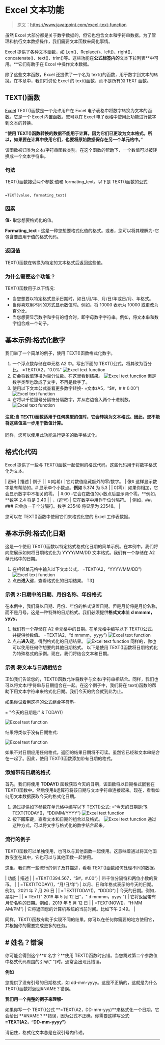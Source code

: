 # Excel 文本功能

> 原文：<https://www.javatpoint.com/excel-text-function>

虽然 Excel 大部分都是关于数字数据的，但它也包含文本和字符串数据。为了管理和执行文本数据操作，我们需要文本函数来简化事情。

Excel 提供了各种文本函数，如 Len()、Replace()、left()、right()、concatenate()、text()、trim()等。这些功能在**公式标签内的**文本下拉列表**中可用。**它们有助于在 Excel 中操作文本数据。

除了这些文本函数，Excel 还提供了一个名为 text()的函数，用于数字到文本的转换。在本章中，我们将讨论 Excel 的 text()函数，而不是所有的 TEXT 函数。

## TEXT()函数

[Excel](https://www.javatpoint.com/excel-tutorial) TEXT()函数是一个允许用户在 Excel 电子表格中将数字转换为文本的函数。它是一个 Excel 内置函数。您可以在 Excel 电子表格中使用此功能进行数字到文本的转换。

**“使用 TEXT()函数转换的数据不能用于计算，因为它们已更改为文本格式。所以，如果要在计算中使用它们，也要将原始数据保存在另一个单元格中。”**

该函数被归类为文本/字符串函数类别。在这个函数的帮助下，一个数值可以被转换成一个文本字符串。

### 句法

TEXT()函数接受两个参数:值和 formating_text。以下是 TEXT()函数的公式-

```

=TEXT(value, formating_text)

```

### 因素

**值-** 取您想要格式化的值。

**Formating_text -** 这是一种您想要格式化值的格式。或者，您可以将其理解为-它包含要应用于值的格式代码。

### 返回值

TEXT()函数在转换为特定的文本格式后返回这些值。

### 为什么需要这个功能？

TEXT()函数用于以下情况:

*   当您想要以特定格式显示日期时，如日/月/年、月/日/年或日/月、年格式。
*   当你喜欢用不同的方式显示数值时。例如，将 10000 表示为 10000 或更改为百分比。
*   当您想要显示数字和字符的组合时，即字母数字字符串。例如，将文本串和数字组合成一个句子。

## 基本示例:格式化数字

我们举了一个简单的例子，使用 TEXT()函数格式化数字。

1.  一个浮点数存储在单元格 A2 中。写出下面的 TEXT()公式，将其改为百分比。
    =TEXT(A2，“0.0%”
    ![Excel text function](img/109b10a06e179a473cca405b69df523b.png)
2.  它会将数值转换为百分位数。在这里看到结果。
    ![Excel text function](img/57d4f42eef86763a0d3f370b0ec1866d.png)
    但是数字类型也改成了文字，不再是数字了。
3.  使用以下文本公式查看更多数字转换-
    =文本(A5，“$#，# # 0.00”)
    ![Excel text function](img/8dab9b95096c6729853a638d0b681546.png)
4.  它将以千位逗号分隔符分隔数字，并从右边舍入两个十进制数。
    ![Excel text function](img/09bbbbafd32645a4c7e2ab80fb78bf17.png)

#### 注意:当 TEXT()函数适用于任何类型的值时，它会转换为文本格式。因此，您不能将这些值进一步用于数值计算。

同样，您可以使用此功能进行更多的数字格式化。

## 格式化代码

Excel 提供了一些与 TEXT()函数一起使用的格式代码。这些代码用于将数字格式化为文本。

| 密码 | 描述 | 例子 |
| #(哈希) | 它对数值隐藏额外的零/数字。 | 像# 这样显示数字是有帮助的。# 显示单个小数点。**例如** 5.374 为 5.3 |
| 0(零) | 如果你相加，它会显示数字中不相关的零。 | #.00 -它会在数值的小数点后显示两个零。**例如，**数字 2.4 将是 2.40 |
| ，(逗号) | 它在数字中用作千位分隔符。 | 例如，##，### 它会放一千个分隔符。数字 23548 将显示为 23548。 |

您可以在 TEXT()函数中使用它们来格式化您的 Excel 工作表数据。

## 基本示例:格式化日期

这是一个使用 TEXT()函数以特定格式格式化日期的简单示例。在本例中，我们将向您展示如何将日期格式化为 YYYY/MM/DD 文本格式。我们有一个存储在 A2 单元格中的日期。

1.  在相邻单元格中输入以下文本公式。
    =TEXT(A2，“YYYY/MM/DD”)
    ![Excel text function](img/7e4a838d1c636c716fff22723c6a448e.png)
2.  点击**进入**键，查看格式化的日期结果。
    T3】

### 示例 2:日期中的日期、月份名称、年份格式

在本例中，我们将以日期、月份、年份的格式设置日期。但是月份将是月份名称，而不是月号。这是一种特殊的日期格式。我们必须提供**格式文本**值 **d mmmm，yyyy。**

1.  我们有一个存储在 A2 单元格中的日期。在单元格中编写以下 TEXT()公式，并提供参数值。
    =TEXT(A2，“d mmmm，yyyy”)
    ![Excel text function](img/eddb5570afcb7f9a54bc1550cb6c28ad.png)
2.  点击**进入**键，得到格式化的日期结果。
    ![Excel text function](img/b2e5e3af6be32c55886613c3c91b47d7.png)
    同样的，你也可以使用任何你想要的其他日期格式。
    以下是使用 TEXT()函数将日期格式化为特殊格式的示例。现在，我们将结合文本和日期。

### 示例:将文本与日期相结合

正如我们告诉您的，TEXT()函数允许将数字与文本/字符串相结合。同样，我们也可以将文本/字符串与日期组合在一起。在这个例子中，我们将在 text()函数的帮助下用文本字符串来格式化日期。我们今天的约会就到此为止。

如果你试着用这样的公式组合字符串-

= "今天的日期是:" & TODAY()

![Excel text function](img/154150a03ddf883b056b6f6b4573bc26.png)

结果将类似于没有日期格式:

![Excel text function](img/9c8ad7d13b04a74adb35c7e8d6910322.png)

如果不对日期应用任何格式，返回的结果日期将不可读。虽然它已经和文本串结合在一起了。因此，使用 TEXT()函数添加带有日期的格式。

### 添加带有日期的格式

首先，我们将使用 **TODAY()** 函数获取今天的日期，该函数将以日期格式嵌套在 TEXT()函数中。然后使用&运算符将该日期与文本字符串连接起来。现在，看看如何用文本数据获取今天的格式化日期。

1.  通过提供如下参数在单元格中编写以下 TEXT()公式:
    =“今天的日期是:“& TEXT(TODAY()，“DD/MM/YYYY”)
    ![Excel text function](img/7a7424857750d3ef730144c88e51a93d.png)
2.  按下**回车**键，查看文本和日期的组合以及格式。
    ![Excel text function](img/23c908de2b756a8abbccd4c857df9981.png)
    通过这种方式，可以将文字与格式化的数字结合起来。

### 流行的例子

TEXT()函数可以单独使用，也可以与其他函数一起使用。这意味着通过将其他函数嵌套在其中，它也可以与其他函数一起使用。

这里，我们有一些流行的例子及其描述，看看 TEXT()函数如何处理不同的数据。

| 功能 | 描述 |
| =TEXT(1394.567，“$#，#.00”) | 带千位分隔符和两位小数的货币。 |
| =TEXT(TODAY()，“月/日/年”) | 以月、日和年格式表示的今天的日期。例如，2021 年 7 月 26 日 |
| =TEXT(TODAY()，“DDDD”) | 今天的日期。例如，星期一 |
| = TExT(" 2019 年 5 月 12 日"，" d mmmm，yyyy ") | 它将返回带有月份名称的日期。例如，2019 年 5 月 12 日 |
| =TEXT(NOW()，“H:MM AM/PM”) | 它将返回您的计算机系统的当前时间。比如下午 2:49。 |

同样，TEXT()函数有助于实现不同的结果。你可以在任何你需要的地方使用它，并根据你的需要完成更多的任务。

## # 姓名？错误

你可能会得到这个**# 名字？**使用 TEXT()函数时出错。当您跳过第二个参数值中格式代码周围的引号(" ")时，通常会出现此错误。

**例如**

您提供了没有引号的日期格式，如 dd-mm-yyyy。这是不正确的，这就是为什么 TEXT()函数将返回#NAME？错误。

**我们用一个完整的例子来理解-**

如果你写一个 TEXT()公式 **=TEXT(A2，DD-mm-yyy)**来格式化一个日期，它会给出 **#NAME？**错误，因为公式不正确。你需要这样写公式: **=TEXT(A2，“DD-mm-yyyy”)**

请记住，格式化文本总是在双引号内传递。

* * *